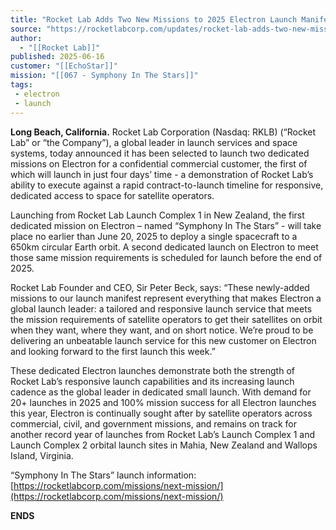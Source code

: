 ```yaml
---
title: "Rocket Lab Adds Two New Missions to 2025 Electron Launch Manifest, Schedules First Launch in Four Days’ Time"
source: "https://rocketlabcorp.com/updates/rocket-lab-adds-two-new-missions-to-2025-electron-launch-manifest-schedules-first-launch-in-four-days-time/"
author:
  - "[[Rocket Lab]]"
published: 2025-06-16
customer: "[[EchoStar]]"
mission: "[[067 - Symphony In The Stars]]"
tags:
 - electron
 - launch
---
```


**Long Beach, California.** Rocket Lab Corporation (Nasdaq: RKLB) (“Rocket Lab” or “the Company”), a global leader in launch services and space systems, today announced it has been selected to launch two dedicated missions on Electron for a confidential commercial customer, the first of which will launch in just four days’ time - a demonstration of Rocket Lab’s ability to execute against a rapid contract-to-launch timeline for responsive, dedicated access to space for satellite operators.

Launching from Rocket Lab Launch Complex 1 in New Zealand, the first dedicated mission on Electron – named “Symphony In The Stars” - will take place no earlier than June 20, 2025 to deploy a single spacecraft to a 650km circular Earth orbit. A second dedicated launch on Electron to meet those same mission requirements is scheduled for launch before the end of 2025.

Rocket Lab Founder and CEO, Sir Peter Beck, says: “These newly-added missions to our launch manifest represent everything that makes Electron a global launch leader: a tailored and responsive launch service that meets the mission requirements of satellite operators to get their satellites on orbit when they want, where they want, and on short notice. We’re proud to be delivering an unbeatable launch service for this new customer on Electron and looking forward to the first launch this week.”

These dedicated Electron launches demonstrate both the strength of Rocket Lab’s responsive launch capabilities and its increasing launch cadence as the global leader in dedicated small launch. With demand for 20+ launches in 2025 and 100% mission success for all Electron launches this year, Electron is continually sought after by satellite operators across commercial, civil, and government missions, and remains on track for another record year of launches from Rocket Lab’s Launch Complex 1 and Launch Complex 2 orbital launch sites in Mahia, New Zealand and Wallops Island, Virginia.

“Symphony In The Stars” launch information: [https://rocketlabcorp.com/missions/next-mission/](https://rocketlabcorp.com/missions/next-mission/)

**ENDS**

